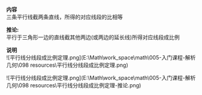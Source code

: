 **内容**  
三条平行线截两条直线，所得的对应线段的比相等  
  
**推论:**  
平行于三角形一边的直线截其他两边(或两边的延长线)所得对应线段成比例  
  
**说明**  
![平行线分线段成比例定理.png](E:\Math\work_space\math\005-入门课程-解析几何\098 resources\平行线分线段成比例定理.png)  
  
![平行线分线段成比例定理.png](E:\Math\work_space\math\005-入门课程-解析几何\098 resources\平行线分线段成比例定理-推论.png)  

